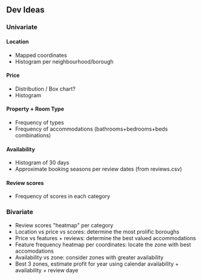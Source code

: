 ## Dev Ideas

### Univariate

#### Location
- Mapped coordinates
- Histogram per neighbourhood/borough

#### Price
- Distribution / Box chart?
- Histogram

#### Property + Room Type
- Frequency of types
- Frequency of accommodations (bathrooms+bedrooms+beds combinations)

#### Availability
- Histogram of 30 days
- Approximate booking seasons per review dates (from reviews.csv)

#### Review scores
- Frequency of scores in each category

### Bivariate
- Review scores "heatmap" per category
- Location vs price vs scores: determine the most prolific boroughs
- Price vs features + reviews: determine the best valued accommodations
- Feature frequency heatmap per coordinates: locate the zone with best accomodations
- Availability vs zone: consider zones with greater availability
- Best 3 zones, estimate profit for year using calendar availability + availability + review daye
